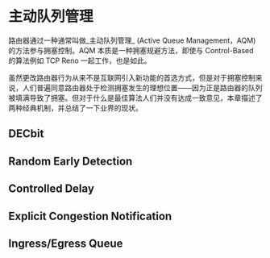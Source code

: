 # 主动队列管理

路由器通过一种通常叫做_主动队列管理_ (Active Queue Management，AQM)的方法参与拥塞控制。AQM 本质是一种拥塞规避方法，即使与 Control-Based 的算法例如 TCP Reno 一起工作，也是如此。

虽然更改路由器行为从来不是互联网引入新功能的首选方式，但是对于拥塞控制来说，人们普遍同意路由器处于检测拥塞发生的理想位置——因为正是路由器的队列被填满导致了拥塞。但对于什么是最佳算法人们并没有达成一致意见，本章描述了两种经典机制，并总结了一下业界的现状。

## DECbit

## Random Early Detection

## Controlled Delay

## Explicit Congestion Notification

## Ingress/Egress Queue

